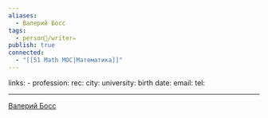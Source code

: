 ```yaml
---
aliases:
  - Валерий Босс
tags:
  - person👤/writer✏️
publish: true
connected:
  - "[[51 Math MOC|Математика]]"
---
```

links: -
profession: 
rec:
city:
university:
birth date:
email:
tel:

---

[Валерий Босс](https://www.goodreads.com/author/show/7067282._?from_search=true&from_srp=true)